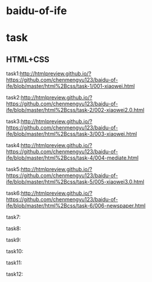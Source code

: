 # baidu-of-ife
task
=======================================================
## HTML+CSS
task1:http://htmlpreview.github.io/?https://github.com/chenmengyu123/baidu-of-ife/blob/master/html%2Bcss/task-1/001-xiaowei.html

task2:http://htmlpreview.github.io/?https://github.com/chenmengyu123/baidu-of-ife/blob/master/html%2Bcss/task-2/002-xiaowei2.0.html

task3:http://htmlpreview.github.io/?https://github.com/chenmengyu123/baidu-of-ife/blob/master/html%2Bcss/task-3/003-xiaowei.html

task4:http://htmlpreview.github.io/?https://github.com/chenmengyu123/baidu-of-ife/blob/master/html%2Bcss/task-4/004-mediate.html

task5:http://htmlpreview.github.io/?https://github.com/chenmengyu123/baidu-of-ife/blob/master/html%2Bcss/task-5/005-xiaowei3.0.html

task6:http://htmlpreview.github.io/?https://github.com/chenmengyu123/baidu-of-ife/blob/master/html%2Bcss/task-6/006-newspaper.html

task7:

task8:

task9:

task10:

task11:

task12:
